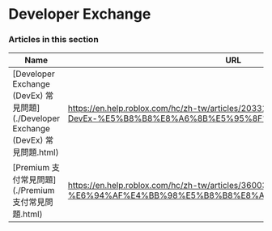 # Developer Exchange  
### Articles in this section
Name|URL
-|-
[Developer Exchange (DevEx) 常見問題](./Developer Exchange (DevEx) 常見問題.html) |https://en.help.roblox.com/hc/zh-tw/articles/203314100-Developer-Exchange-DevEx-%E5%B8%B8%E8%A6%8B%E5%95%8F%E9%A1%8C
[Premium 支付常見問題](./Premium 支付常見問題.html) |https://en.help.roblox.com/hc/zh-tw/articles/360039178532-Premium-%E6%94%AF%E4%BB%98%E5%B8%B8%E8%A6%8B%E5%95%8F%E9%A1%8C